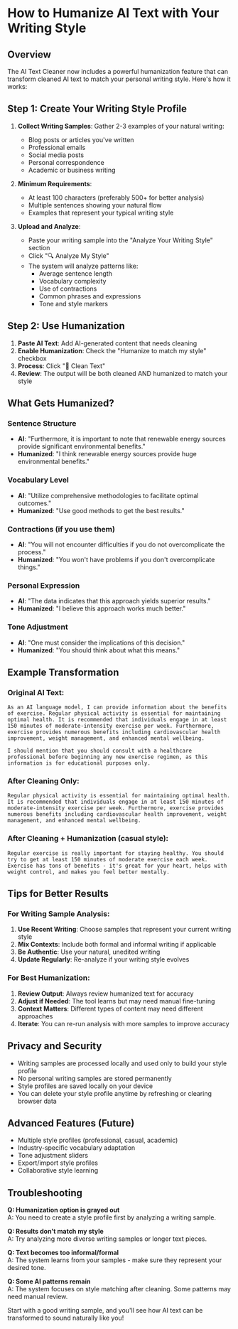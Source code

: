 # How to Humanize AI Text with Your Writing Style

## Overview

The AI Text Cleaner now includes a powerful humanization feature that can transform cleaned AI text to match your personal writing style. Here's how it works:

## Step 1: Create Your Writing Style Profile

1. **Collect Writing Samples**: Gather 2-3 examples of your natural writing:
   - Blog posts or articles you've written
   - Professional emails
   - Social media posts
   - Personal correspondence
   - Academic or business writing

2. **Minimum Requirements**: 
   - At least 100 characters (preferably 500+ for better analysis)
   - Multiple sentences showing your natural flow
   - Examples that represent your typical writing style

3. **Upload and Analyze**:
   - Paste your writing sample into the "Analyze Your Writing Style" section
   - Click "🔍 Analyze My Style"
   - The system will analyze patterns like:
     - Average sentence length
     - Vocabulary complexity
     - Use of contractions
     - Common phrases and expressions
     - Tone and style markers

## Step 2: Use Humanization

1. **Paste AI Text**: Add AI-generated content that needs cleaning
2. **Enable Humanization**: Check the "Humanize to match my style" checkbox
3. **Process**: Click "🧹 Clean Text"
4. **Review**: The output will be both cleaned AND humanized to match your style

## What Gets Humanized?

### Sentence Structure
- **AI**: "Furthermore, it is important to note that renewable energy sources provide significant environmental benefits."
- **Humanized**: "I think renewable energy sources provide huge environmental benefits."

### Vocabulary Level
- **AI**: "Utilize comprehensive methodologies to facilitate optimal outcomes."
- **Humanized**: "Use good methods to get the best results."

### Contractions (if you use them)
- **AI**: "You will not encounter difficulties if you do not overcomplicate the process."
- **Humanized**: "You won't have problems if you don't overcomplicate things."

### Personal Expression
- **AI**: "The data indicates that this approach yields superior results."
- **Humanized**: "I believe this approach works much better."

### Tone Adjustment
- **AI**: "One must consider the implications of this decision."
- **Humanized**: "You should think about what this means."

## Example Transformation

### Original AI Text:
```
As an AI language model, I can provide information about the benefits of exercise. Regular physical activity is essential for maintaining optimal health. It is recommended that individuals engage in at least 150 minutes of moderate-intensity exercise per week. Furthermore, exercise provides numerous benefits including cardiovascular health improvement, weight management, and enhanced mental wellbeing.

I should mention that you should consult with a healthcare professional before beginning any new exercise regimen, as this information is for educational purposes only.
```

### After Cleaning Only:
```
Regular physical activity is essential for maintaining optimal health. It is recommended that individuals engage in at least 150 minutes of moderate-intensity exercise per week. Furthermore, exercise provides numerous benefits including cardiovascular health improvement, weight management, and enhanced mental wellbeing.
```

### After Cleaning + Humanization (casual style):
```
Regular exercise is really important for staying healthy. You should try to get at least 150 minutes of moderate exercise each week. Exercise has tons of benefits - it's great for your heart, helps with weight control, and makes you feel better mentally.
```

## Tips for Better Results

### For Writing Sample Analysis:
1. **Use Recent Writing**: Choose samples that represent your current writing style
2. **Mix Contexts**: Include both formal and informal writing if applicable
3. **Be Authentic**: Use your natural, unedited writing
4. **Update Regularly**: Re-analyze if your writing style evolves

### For Best Humanization:
1. **Review Output**: Always review humanized text for accuracy
2. **Adjust if Needed**: The tool learns but may need manual fine-tuning
3. **Context Matters**: Different types of content may need different approaches
4. **Iterate**: You can re-run analysis with more samples to improve accuracy

## Privacy and Security

- Writing samples are processed locally and used only to build your style profile
- No personal writing samples are stored permanently
- Style profiles are saved locally on your device
- You can delete your style profile anytime by refreshing or clearing browser data

## Advanced Features (Future)

- Multiple style profiles (professional, casual, academic)
- Industry-specific vocabulary adaptation
- Tone adjustment sliders
- Export/import style profiles
- Collaborative style learning

## Troubleshooting

**Q: Humanization option is grayed out**  
A: You need to create a style profile first by analyzing a writing sample.

**Q: Results don't match my style**  
A: Try analyzing more diverse writing samples or longer text pieces.

**Q: Text becomes too informal/formal**  
A: The system learns from your samples - make sure they represent your desired tone.

**Q: Some AI patterns remain**  
A: The system focuses on style matching after cleaning. Some patterns may need manual review.

Start with a good writing sample, and you'll see how AI text can be transformed to sound naturally like you!